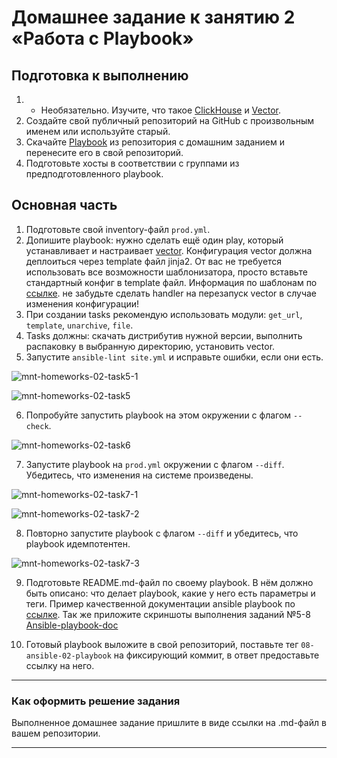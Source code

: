 # Домашнее задание к занятию 2 «Работа с Playbook»

## Подготовка к выполнению

1. * Необязательно. Изучите, что такое [ClickHouse](https://www.youtube.com/watch?v=fjTNS2zkeBs) и [Vector](https://www.youtube.com/watch?v=CgEhyffisLY).
2. Создайте свой публичный репозиторий на GitHub с произвольным именем или используйте старый.
3. Скачайте [Playbook](./playbook/) из репозитория с домашним заданием и перенесите его в свой репозиторий.
4. Подготовьте хосты в соответствии с группами из предподготовленного playbook.

## Основная часть

1. Подготовьте свой inventory-файл `prod.yml`.
2. Допишите playbook: нужно сделать ещё один play, который устанавливает и настраивает [vector](https://vector.dev). Конфигурация vector должна деплоиться через template файл jinja2. От вас не требуется использовать все возможности шаблонизатора, просто вставьте стандартный конфиг в template файл. Информация по шаблонам по [ссылке](https://www.dmosk.ru/instruktions.php?object=ansible-nginx-install). не забудьте сделать handler на перезапуск vector в случае изменения конфигурации!
3. При создании tasks рекомендую использовать модули: `get_url`, `template`, `unarchive`, `file`.
4. Tasks должны: скачать дистрибутив нужной версии, выполнить распаковку в выбранную директорию, установить vector.
5. Запустите `ansible-lint site.yml` и исправьте ошибки, если они есть.

![mnt-homeworks-02-task5-1](https://github.com/user-attachments/assets/12256908-9944-4928-8550-a60887a37d59)

![mnt-homeworks-02-task5](https://github.com/user-attachments/assets/1b553382-4184-472a-ab9b-fe59096ec37d)
  
6. Попробуйте запустить playbook на этом окружении с флагом `--check`.

![mnt-homeworks-02-task6](https://github.com/user-attachments/assets/a9125140-21a2-4dfb-a545-bf7a90d5b237)

7. Запустите playbook на `prod.yml` окружении с флагом `--diff`. Убедитесь, что изменения на системе произведены.

![mnt-homeworks-02-task7-1](https://github.com/user-attachments/assets/af0c5edf-d6d2-4ce4-9a1a-5988a587de44)

![mnt-homeworks-02-task7-2](https://github.com/user-attachments/assets/cd16a777-3fdd-4973-a0b3-c0d1e86eb0ca)

8. Повторно запустите playbook с флагом `--diff` и убедитесь, что playbook идемпотентен.

![mnt-homeworks-02-task7-3](https://github.com/user-attachments/assets/e04b9fca-c29e-43d0-ae75-ecff4c05e9d2)

9. Подготовьте README.md-файл по своему playbook. В нём должно быть описано: что делает playbook, какие у него есть параметры и теги. Пример качественной документации ansible playbook по [ссылке](https://github.com/opensearch-project/ansible-playbook). Так же приложите скриншоты выполнения заданий №5-8
[Ansible-playbook-doc](https://github.com/borbul2007/mnt-homeworks/tree/08-ansible-02-playbook/08-ansible-02-playbook/playbook)

10. Готовый playbook выложите в свой репозиторий, поставьте тег `08-ansible-02-playbook` на фиксирующий коммит, в ответ предоставьте ссылку на него.

---

### Как оформить решение задания

Выполненное домашнее задание пришлите в виде ссылки на .md-файл в вашем репозитории.

---
